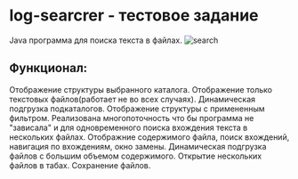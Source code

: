 # log-searcrer - тестовое задание
Java программа для поиска текста в файлах.
![search](https://user-images.githubusercontent.com/46074995/52914147-e309bd80-32d5-11e9-971d-10dde125cc4a.JPG)
## Функционал:
Отображение структуры выбранного каталога. Отображение только текстовых файлов(работает не во всех случаях). Динамическая подгрузка подкаталогов.
Отображение структуры с примененным фильтром. Реализована многопоточность что бы программа не "зависала" и для одновременного поиска вхождения текста в нескольких файлах.
Отображние содержимого файла, поиск вхождений, навигация по вхождениям, окно замены.
Динамическая подгрузка  файлов с большим объемом содержимого.
Открытие нескольких файлов в табах.
Сохранение файлов.
